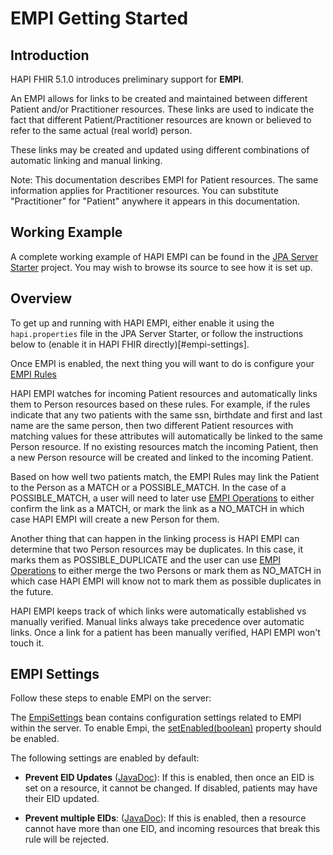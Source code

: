 # EMPI Getting Started

## Introduction

HAPI FHIR 5.1.0 introduces preliminary support for **EMPI**.

An EMPI allows for links to be created and maintained between different Patient and/or Practitioner resources. These links are used to indicate the fact that different Patient/Practitioner resources are known or believed to refer to the same actual (real world) person.

These links may be created and updated using different combinations of automatic linking and manual linking.

Note: This documentation describes EMPI for Patient resources. The same information applies for Practitioner resources.  You can substitute "Practitioner" for "Patient" anywhere it appears in this documentation.

## Working Example

A complete working example of HAPI EMPI can be found in the [JPA Server Starter](/hapi-fhir/docs/server_jpa/get_started.html) project. You may wish to browse its source to see how it is set up.

## Overview

To get up and running with HAPI EMPI, either enable it using the `hapi.properties` file in the JPA Server Starter, or follow the instructions below to (enable it in HAPI FHIR directly)[#empi-settings].  

Once EMPI is enabled, the next thing you will want to do is configure your [EMPI Rules](/hapi-fhir/docs/server_jpa_empi/empi_rules.html)

HAPI EMPI watches for incoming Patient resources and automatically links them to Person resources based on these rules.  For example, if the rules indicate that any two patients with the same ssn, birthdate and first and last name are the same person, then two different Patient resources with matching values for these attributes will automatically be linked to the same Person resource.  If no existing resources match the incoming Patient, then a new Person resource will be created and linked to the incoming Patient.

Based on how well two patients match, the EMPI Rules may link the Patient to the Person as a MATCH or a POSSIBLE_MATCH.  In the case of a POSSIBLE_MATCH, a user will need to later use [EMPI Operations](/hapi-fhir/docs/server_jpa_empi/empi_operations.html) to either confirm the link as a MATCH, or mark the link as a NO_MATCH in which case HAPI EMPI will create a new Person for them.

Another thing that can happen in the linking process is HAPI EMPI can determine that two Person resources may be duplicates.  In this case, it marks them as POSSIBLE_DUPLICATE and the user can use [EMPI Operations](/hapi-fhir/docs/server_jpa_empi/empi_operations.html) to either merge the two Persons or mark them as NO_MATCH in which case HAPI EMPI will know not to mark them as possible duplicates in the future.

HAPI EMPI keeps track of which links were automatically established vs manually verified.  Manual links always take precedence over automatic links.  Once a link for a patient has been manually verified, HAPI EMPI won't touch it.

## EMPI Settings

Follow these steps to enable EMPI on the server:

The [EmpiSettings](/hapi-fhir/apidocs/hapi-fhir-server-empi/ca/uhn/fhir/empi/rules/config/EmpiSettings.html) bean contains configuration settings related to EMPI within the server. To enable Empi, the [setEnabled(boolean)](/hapi-fhir/apidocs/hapi-fhir-server-empi/ca/uhn/fhir/empi/rules/config/EmpiSettings.html#setEnabled(boolean)) property should be enabled.

The following settings are enabled by default:

* **Prevent EID Updates** ([JavaDoc](/hapi-fhir/apidocs/hapi-fhir-server-empi/ca/uhn/fhir/empi/rules/config/EmpiSettings.html#setPreventEidUpdates(boolean))): If this is enabled, then once an EID is set on a resource, it cannot be changed. If disabled, patients may have their EID updated.

* **Prevent multiple EIDs**: ([JavaDoc](/hapi-fhir/apidocs/hapi-fhir-server-empi/ca/uhn/fhir/empi/rules/config/EmpiSettings.html#setPreventMultipleEids(boolean))): If this is enabled, then a resource cannot have more than one EID, and incoming resources that break this rule will be rejected.

